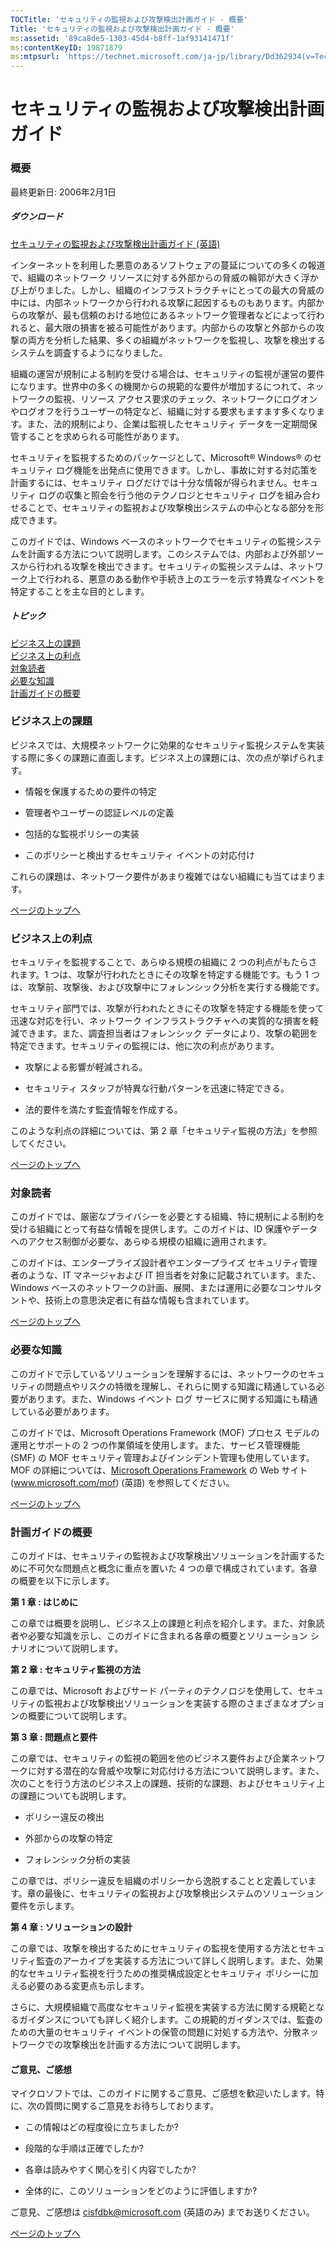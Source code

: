 ```yaml
---
TOCTitle: 'セキュリティの監視および攻撃検出計画ガイド - 概要'
Title: 'セキュリティの監視および攻撃検出計画ガイド - 概要'
ms:assetid: '89ca8de5-1303-45d4-b8ff-1af93141471f'
ms:contentKeyID: 19871879
ms:mtpsurl: 'https://technet.microsoft.com/ja-jp/library/Dd362934(v=TechNet.10)'
---
```


セキュリティの監視および攻撃検出計画ガイド
==========================================

### 概要

最終更新日: 2006年2月1日

##### ダウンロード

[セキュリティの監視および攻撃検出計画ガイド (英語)](http://go.microsoft.com/fwlink/?linkid=41310)

インターネットを利用した悪意のあるソフトウェアの蔓延についての多くの報道で、組織のネットワーク リソースに対する外部からの脅威の輪郭が大きく浮かび上がりました。しかし、組織のインフラストラクチャにとっての最大の脅威の中には、内部ネットワークから行われる攻撃に起因するものもあります。内部からの攻撃が、最も信頼のおける地位にあるネットワーク管理者などによって行われると、最大限の損害を被る可能性があります。内部からの攻撃と外部からの攻撃の両方を分析した結果、多くの組織がネットワークを監視し、攻撃を検出するシステムを調査するようになりました。

組織の運営が規制による制約を受ける場合は、セキュリティの監視が運営の要件になります。世界中の多くの機関からの規範的な要件が増加するにつれて、ネットワークの監視、リソース アクセス要求のチェック、ネットワークにログオンやログオフを行うユーザーの特定など、組織に対する要求もますます多くなります。また、法的規制により、企業は監視したセキュリティ データを一定期間保管することを求められる可能性があります。

セキュリティを監視するためのパッケージとして、Microsoft® Windows® のセキュリティ ログ機能を出発点に使用できます。しかし、事故に対する対応策を計画するには、セキュリティ ログだけでは十分な情報が得られません。セキュリティ ログの収集と照会を行う他のテクノロジとセキュリティ ログを組み合わせることで、セキュリティの監視および攻撃検出システムの中心となる部分を形成できます。

このガイドでは、Windows ベースのネットワークでセキュリティの監視システムを計画する方法について説明します。このシステムでは、内部および外部ソースから行われる攻撃を検出できます。セキュリティの監視システムは、ネットワーク上で行われる、悪意のある動作や手続き上のエラーを示す特異なイベントを特定することを主な目的とします。

##### トピック

[](#eeaa)[ビジネス上の課題](#eeaa)  
[](#edaa)[ビジネス上の利点](#edaa)  
[](#ecaa)[対象読者](#ecaa)  
[](#ebaa)[必要な知識](#ebaa)  
[](#eaaa)[計画ガイドの概要](#eaaa)  

### ビジネス上の課題

ビジネスでは、大規模ネットワークに効果的なセキュリティ監視システムを実装する際に多くの課題に直面します。ビジネス上の課題には、次の点が挙げられます。

-   情報を保護するための要件の特定

-   管理者やユーザーの認証レベルの定義

-   包括的な監視ポリシーの実装

-   このポリシーと検出するセキュリティ イベントの対応付け

これらの課題は、ネットワーク要件があまり複雑ではない組織にも当てはまります。

[](#mainsection)[ページのトップへ](#mainsection)

### ビジネス上の利点

セキュリティを監視することで、あらゆる規模の組織に 2 つの利点がもたらされます。1 つは、攻撃が行われたときにその攻撃を特定する機能です。もう 1 つは、攻撃前、攻撃後、および攻撃中にフォレンシック分析を実行する機能です。

セキュリティ部門では、攻撃が行われたときにその攻撃を特定する機能を使って迅速な対応を行い、ネットワーク インフラストラクチャへの実質的な損害を軽減できます。また、調査担当者はフォレンシック データにより、攻撃の範囲を特定できます。セキュリティの監視には、他に次の利点があります。

-   攻撃による影響が軽減される。

-   セキュリティ スタッフが特異な行動パターンを迅速に特定できる。

-   法的要件を満たす監査情報を作成する。

このような利点の詳細については、第 2 章「セキュリティ監視の方法」を参照してください。

[](#mainsection)[ページのトップへ](#mainsection)

### 対象読者

このガイドでは、厳密なプライバシーを必要とする組織、特に規制による制約を受ける組織にとって有益な情報を提供します。このガイドは、ID 保護やデータへのアクセス制御が必要な、あらゆる規模の組織に適用されます。

このガイドは、エンタープライズ設計者やエンタープライズ セキュリティ管理者のような、IT マネージャおよび IT 担当者を対象に記載されています。また、Windows ベースのネットワークの計画、展開、または運用に必要なコンサルタントや、技術上の意思決定者に有益な情報も含まれています。

[](#mainsection)[ページのトップへ](#mainsection)

### 必要な知識

このガイドで示しているソリューションを理解するには、ネットワークのセキュリティの問題点やリスクの特徴を理解し、それらに関する知識に精通している必要があります。また、Windows イベント ログ サービスに関する知識にも精通している必要があります。

このガイドでは、Microsoft Operations Framework (MOF) プロセス モデルの運用とサポートの 2 つの作業領域を使用します。また、サービス管理機能 (SMF) の MOF セキュリティ管理およびインシデント管理も使用しています。MOF の詳細については、[Microsoft Operations Framework](http://www.microsoft.com/mof) の Web サイト (www.microsoft.com/mof) (英語) を参照してください。

[](#mainsection)[ページのトップへ](#mainsection)

### 計画ガイドの概要

このガイドは、セキュリティの監視および攻撃検出ソリューションを計画するために不可欠な問題点と概念に重点を置いた 4 つの章で構成されています。各章の概要を以下に示します。

**第 1 章 : はじめに**

この章では概要を説明し、ビジネス上の課題と利点を紹介します。また、対象読者や必要な知識を示し、このガイドに含まれる各章の概要とソリューション シナリオについて説明します。

**第 2 章 : セキュリティ監視の方法**

この章では、Microsoft およびサード パーティのテクノロジを使用して、セキュリティの監視および攻撃検出ソリューションを実装する際のさまざまなオプションの概要について説明します。

**第 3 章 : 問題点と要件**

この章では、セキュリティの監視の範囲を他のビジネス要件および企業ネットワークに対する潜在的な脅威や攻撃に対応付ける方法について説明します。また、次のことを行う方法のビジネス上の課題、技術的な課題、およびセキュリティ上の課題についても説明します。

-   ポリシー違反の検出

-   外部からの攻撃の特定

-   フォレンシック分析の実装

この章では、ポリシー違反を組織のポリシーから逸脱することと定義しています。章の最後に、セキュリティの監視および攻撃検出システムのソリューション要件を示します。

**第 4 章 : ソリューションの設計**

この章では、攻撃を検出するためにセキュリティの監視を使用する方法とセキュリティ監査のアーカイブを実装する方法について詳しく説明します。また、効果的なセキュリティ監視を行うための推奨構成設定とセキュリティ ポリシーに加える必要のある変更点も示します。

さらに、大規模組織で高度なセキュリティ監視を実装する方法に関する規範となるガイダンスについても詳しく紹介します。この規範的ガイダンスでは、監査のための大量のセキュリティ イベントの保管の問題に対処する方法や、分散ネットワークでの攻撃検出を計画する方法について説明します。

#### ご意見、ご感想

マイクロソフトでは、このガイドに関するご意見、ご感想を歓迎いたします。特に、次の質問に関するご意見をお待ちしております。

-   この情報はどの程度役に立ちましたか?

-   段階的な手順は正確でしたか?

-   各章は読みやすく関心を引く内容でしたか?

-   全体的に、このソリューションをどのように評価しますか?

ご意見、ご感想は [cisfdbk@microsoft.com](mailto:cisfdbk@microsoft.com?subject=the%20security%20monitoring%20and%20attack%20detection%20planning%20guide) (英語のみ) までお送りください。

[](#mainsection)[ページのトップへ](#mainsection)
